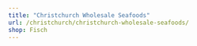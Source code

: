 ```yaml
---
title: "Christchurch Wholesale Seafoods"
url: /christchurch/christchurch-wholesale-seafoods/
shop: Fisch
---
```

